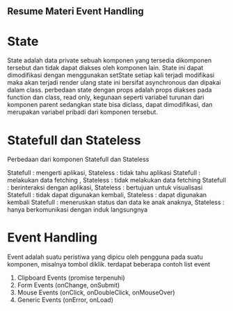 ## Resume Materi Event Handling

# State

State adalah data private sebuah komponen yang tersedia dikomponen tersebut dan tidak dapat diakses oleh komponen lain. State ini dapat dimodifikasi dengan menggunakan setState setiap kali terjadi modifikasi maka akan terjadi render ulang state ini bersifat asynchronous dan dipakai dalam class. perbedaan state dengan props adalah props diakses pada function dan class, read only, kegunaan seperti variabel turunan dari komponen parent sedangkan state bisa diclass, dapat dimodifikasi, dan merupakan variabel pribadi dari komponen tersebut.

# Statefull dan Stateless
Perbedaan dari komponen Statefull dan Stateless

Statefull : mengerti aplikasi, Stateless : tidak tahu aplikasi
Statefull : melakukan data fetching , Stateless : tidak melakukan data fetching
Statefull : berinteraksi dengan aplikasi, Stateless : bertujuan untuk visualisasi
Statefull : tidak dapat digunakan kembali, Stateless : dapat digunakan kembali
Statefull : meneruskan status dan data ke anak anaknya, Stateless : hanya berkomunikasi dengan induk langsungnya

# Event Handling
Event adalah suatu peristiwa yang dipicu oleh pengguna pada suatu komponen, misalnya tombol diklik. terdapat beberapa contoh list event

1. Clipboard Events (promise terpenuhi)
2. Form Events (onChange, onSubmit)
3. Mouse Events (onClick, onDoubleClick, onMouseOver)
4. Generic Events (onError, onLoad)